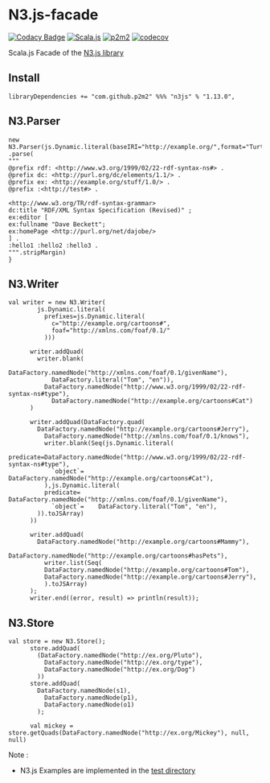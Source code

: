 # N3.js-facade
[![Codacy Badge](https://api.codacy.com/project/badge/Grade/a2b58895113e4be38aa6dc38bdb3b1ec)](https://app.codacy.com/gh/p2m2/N3.js-facade?utm_source=github.com&utm_medium=referral&utm_content=p2m2/N3.js-facade&utm_campaign=Badge_Grade_Settings)
[![Scala.js](https://www.scala-js.org/assets/badges/scalajs-1.6.0.svg)](https://www.scala-js.org)
[![p2m2](https://circleci.com/gh/p2m2/N3.js-facade.svg?style=shield)](https://app.circleci.com/pipelines/github/p2m2)
[![codecov](https://codecov.io/gh/p2m2/N3.js-facade/branch/develop/graph/badge.svg)](https://codecov.io/gh/p2m2/discovery)

Scala.js Facade of the [N3.js library](https://github.com/rdfjs/N3.js)

## Install

```
libraryDependencies += "com.github.p2m2" %%% "n3js" % "1.13.0",
```

## N3.Parser
```scalajs
new N3.Parser(js.Dynamic.literal(baseIRI="http://example.org/",format="Turtle"))
.parse(
"""
@prefix rdf: <http://www.w3.org/1999/02/22-rdf-syntax-ns#> .
@prefix dc: <http://purl.org/dc/elements/1.1/> .
@prefix ex: <http://example.org/stuff/1.0/> .
@prefix :<http://test#> .

<http://www.w3.org/TR/rdf-syntax-grammar>
dc:title "RDF/XML Syntax Specification (Revised)" ;
ex:editor [
ex:fullname "Dave Beckett";
ex:homePage <http://purl.org/net/dajobe/>
] .
:hello1 :hello2 :hello3 .
""".stripMargin)
}
```

## N3.Writer

```scalajs=
val writer = new N3.Writer(
        js.Dynamic.literal(
          prefixes=js.Dynamic.literal(
            c="http://example.org/cartoons#",
            foaf="http://xmlns.com/foaf/0.1/"
          )))

      writer.addQuad(
        writer.blank(
          DataFactory.namedNode("http://xmlns.com/foaf/0.1/givenName"),
            DataFactory.literal("Tom", "en")),
          DataFactory.namedNode("http://www.w3.org/1999/02/22-rdf-syntax-ns#type"),
            DataFactory.namedNode("http://example.org/cartoons#Cat")
      )

      writer.addQuad(DataFactory.quad(
        DataFactory.namedNode("http://example.org/cartoons#Jerry"),
          DataFactory.namedNode("http://xmlns.com/foaf/0.1/knows"),
          writer.blank(Seq(js.Dynamic.literal(
          predicate=DataFactory.namedNode("http://www.w3.org/1999/02/22-rdf-syntax-ns#type"),
            `object`= DataFactory.namedNode("http://example.org/cartoons#Cat"),
          ),js.Dynamic.literal(
          predicate= DataFactory.namedNode("http://xmlns.com/foaf/0.1/givenName"),
            `object`=    DataFactory.literal("Tom", "en"),
        )).toJSArray)
      ))

      writer.addQuad(
        DataFactory.namedNode("http://example.org/cartoons#Mammy"),
          DataFactory.namedNode("http://example.org/cartoons#hasPets"),
          writer.list(Seq(
          DataFactory.namedNode("http://example.org/cartoons#Tom"),
          DataFactory.namedNode("http://example.org/cartoons#Jerry"),
          ).toJSArray)
      );
      writer.end((error, result) => println(result));
```
## N3.Store

```scalajs=
val store = new N3.Store();
      store.addQuad(
        (DataFactory.namedNode("http://ex.org/Pluto"),
          DataFactory.namedNode("http://ex.org/type"),
          DataFactory.namedNode("http://ex.org/Dog")
        ))
      store.addQuad(
        DataFactory.namedNode(s1),
          DataFactory.namedNode(p1),
          DataFactory.namedNode(o1)
        );

      val mickey = store.getQuads(DataFactory.namedNode("http://ex.org/Mickey"), null, null)
```

Note :
 - N3.js Examples are implemented in the [test directory](./src/test)